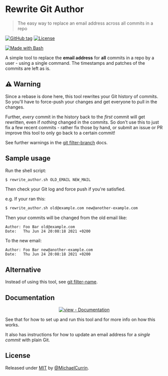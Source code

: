 # Rewrite Git Author
> The easy way to replace an email address across all commits in a repo

[![GitHub tag](https://img.shields.io/github/tag/MichaelCurrin/rewrite-git-author?include_prereleases=&sort=semver)](https://github.com/MichaelCurrin/rewrite-git-author/releases/)
[![License](https://img.shields.io/badge/License-MIT-blue)](#license)

[![Made with Bash](https://img.shields.io/badge/Bash->=3-blue?logo=gnu-bash&logoColor=white)](https://www.gnu.org/software/bash/)

A simple tool to replace the **email address** for **all** commits in a repo by a user - using a single command. The timestamps and patches of the commits are left as is.


## ⚠️ **Warning**

Since a rebase is done here, this tool rewrites your Git history of commits. So you'll have to force-push your changes and get everyone to pull in the changes. 

Further, _every_ commit in the history back to the _first_ commit will get rewritten, even if _nothing_ changed in the commits. So don't use this to just fix a few recent commits - rather fix those by hand, or submit an issue or PR improve this tool to only go back to a certain commit!

See further warnings in the [git filter-branch][] docs.

[git filter-branch]: https://git-scm.com/docs/git-filter-branch


## Sample usage

Run the shell script:

```sh
$ rewrite_author.sh OLD_EMAIL NEW_MAIL
```

Then check your Git log and force push if you're satisfied.

e.g. If your ran this:

```sh
$ rewrite_author.sh old@example.com new@another-example.com
```

Then your commits will be changed from the old email like:

```
Author: Foo Bar old@example.com
Date:   Thu Jun 24 20:08:18 2021 +0200
```

To the new email:

```
Author: Foo Bar new@another-example.com
Date:   Thu Jun 24 20:08:18 2021 +0200
```


## Alternative

Instead of using this tool, see [git filter-name](https://michaelcurrin.github.io/dev-cheatsheets/cheatsheets/version-control/git/commands/filter-name.html).


## Documentation

<div align="center">

[![view - Documentation](https://img.shields.io/badge/view-Documentation-blue?style=for-the-badge)](https://michaelcurrin.github.io/rewrite-git-author/ "Go to project documentation")

</div>
    
See that for how to set up and run this tool and for more info on how this works.

It also has instructions for how to update an email address for a _single commit_ with plain Git.


## License

Released under [MIT](/LICENSE) by [@MichaelCurrin](https://github.com/MichaelCurrin).
